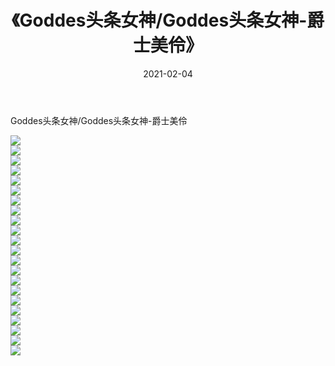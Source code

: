 ﻿---
layout: post
title:  《Goddes头条女神/Goddes头条女神-爵士美伶》
date:   2021-02-04
img: http://img.660000.xyz/Sharelink/网络美图/2021/Goddes头条女神/Goddes头条女神-爵士美伶/000.jpg
categories: [美女, 清纯, 唯美]
---

Goddes头条女神/Goddes头条女神-爵士美伶

 ![](http://img.660000.xyz/Sharelink/网络美图/2021/Goddes头条女神/Goddes头条女神-爵士美伶/001.jpg) <br>![](http://img.660000.xyz/Sharelink/网络美图/2021/Goddes头条女神/Goddes头条女神-爵士美伶/002.jpg) <br>![](http://img.660000.xyz/Sharelink/网络美图/2021/Goddes头条女神/Goddes头条女神-爵士美伶/003.jpg) <br>![](http://img.660000.xyz/Sharelink/网络美图/2021/Goddes头条女神/Goddes头条女神-爵士美伶/004.jpg) <br>![](http://img.660000.xyz/Sharelink/网络美图/2021/Goddes头条女神/Goddes头条女神-爵士美伶/005.jpg) <br>![](http://img.660000.xyz/Sharelink/网络美图/2021/Goddes头条女神/Goddes头条女神-爵士美伶/006.jpg) <br>![](http://img.660000.xyz/Sharelink/网络美图/2021/Goddes头条女神/Goddes头条女神-爵士美伶/007.jpg) <br>![](http://img.660000.xyz/Sharelink/网络美图/2021/Goddes头条女神/Goddes头条女神-爵士美伶/008.jpg) <br>![](http://img.660000.xyz/Sharelink/网络美图/2021/Goddes头条女神/Goddes头条女神-爵士美伶/009.jpg) <br>![](http://img.660000.xyz/Sharelink/网络美图/2021/Goddes头条女神/Goddes头条女神-爵士美伶/010.jpg) <br>![](http://img.660000.xyz/Sharelink/网络美图/2021/Goddes头条女神/Goddes头条女神-爵士美伶/011.jpg) <br>![](http://img.660000.xyz/Sharelink/网络美图/2021/Goddes头条女神/Goddes头条女神-爵士美伶/012.jpg) <br>![](http://img.660000.xyz/Sharelink/网络美图/2021/Goddes头条女神/Goddes头条女神-爵士美伶/013.jpg) <br>![](http://img.660000.xyz/Sharelink/网络美图/2021/Goddes头条女神/Goddes头条女神-爵士美伶/014.jpg) <br>![](http://img.660000.xyz/Sharelink/网络美图/2021/Goddes头条女神/Goddes头条女神-爵士美伶/015.jpg) <br>![](http://img.660000.xyz/Sharelink/网络美图/2021/Goddes头条女神/Goddes头条女神-爵士美伶/016.jpg) <br>![](http://img.660000.xyz/Sharelink/网络美图/2021/Goddes头条女神/Goddes头条女神-爵士美伶/017.jpg) <br>![](http://img.660000.xyz/Sharelink/网络美图/2021/Goddes头条女神/Goddes头条女神-爵士美伶/018.jpg) <br>![](http://img.660000.xyz/Sharelink/网络美图/2021/Goddes头条女神/Goddes头条女神-爵士美伶/019.jpg) <br>![](http://img.660000.xyz/Sharelink/网络美图/2021/Goddes头条女神/Goddes头条女神-爵士美伶/020.jpg) <br>![](http://img.660000.xyz/Sharelink/网络美图/2021/Goddes头条女神/Goddes头条女神-爵士美伶/021.jpg) <br>![](http://img.660000.xyz/Sharelink/网络美图/2021/Goddes头条女神/Goddes头条女神-爵士美伶/022.jpg) <br>